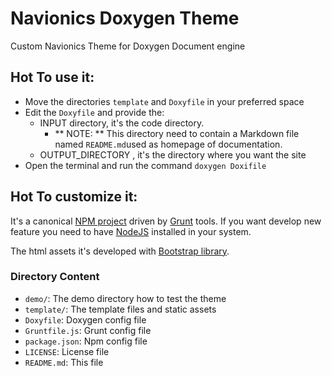 # Navionics Doxygen Theme
Custom Navionics Theme for Doxygen Document engine


## Hot To use it:
* Move the directories `template` and `Doxyfile` in your preferred space
* Edit the `Doxyfile` and provide the:
  * INPUT directory, it's the code directory.
    * ** NOTE: ** This directory need to contain a Markdown file named `README.md`used as homepage of documentation.
  * OUTPUT_DIRECTORY , it's the directory where you want the site
* Open the terminal and run the command `doxygen Doxifile`




## Hot To customize it:
It's a canonical [NPM project](https://www.npmjs.com/) driven by [Grunt](https://gruntjs.com/) tools. If you want develop new feature you need to have [NodeJS](https://nodejs.org/it/) installed in your system.

The html assets it's developed with [Bootstrap library](https://getbootstrap.com/).

### Directory Content

* `demo/`: The demo directory how to test the theme           
* `template/`: The template files and static assets
* `Doxyfile`: Doxygen config file
* `Gruntfile.js`: Grunt config file
* `package.json`: Npm config file
* `LICENSE`: License file      
* `README.md`: This file
